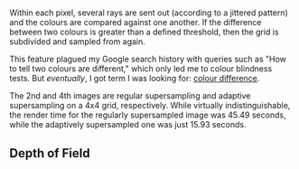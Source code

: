 #

Within each pixel, several rays are sent out (according to a jittered pattern) and the colours are compared against one another. If the difference between two colours is greater than a defined threshold, then the grid is subdivided and sampled from again.

This feature plagued my Google search history with queries such as "How to tell two colours are different," which only led me to colour blindness tests. But _eventually_, I got term I was looking for: [colour difference](https://en.wikipedia.org/wiki/Color_difference).

The 2nd and 4th images are regular supersampling and adaptive supersampling on a 4x4 grid, respectively. While virtually indistinguishable, the render time for the regularly supersampled image was 45.49 seconds, while the adaptively supersampled one was just 15.93 seconds.

## Depth of Field
